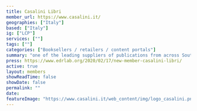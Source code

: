 ```yaml
---
title: Casalini Libri 
member_url: https://www.casalini.it/
geographies: ["Italy"]
based: ["Italy"]
ig: ["LCP"] 
services: [""] 
tags: [""]
categories: ["Booksellers / retailers / content portals"]
summary: "one of the leading suppliers of publications from across Southern Europe to libraries and institutions worldwide."
press: https://www.edrlab.org/2020/02/17/new-member-casalini-libri/
active: true
layout: members
showReadTime: false
showDate: false
permalink: ""
date: 
featureImage: "https://www.casalini.it/web_content/img/logo_casalini.png"
---
```

